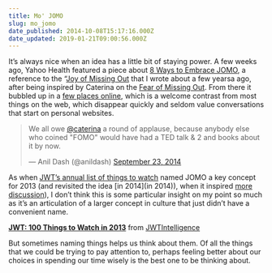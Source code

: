 ```yaml
---
title: Mo' JOMO
slug: mo_jomo
date_published: 2014-10-08T15:17:16.000Z
date_updated: 2019-01-21T09:00:56.000Z
---
```


It’s always nice when an idea has a little bit of staying power. A few weeks ago, Yahoo Health featured a piece about [8 Ways to Embrace JOMO](https://www.yahoo.com/health/8-ways-to-embrace-jomo-the-joy-of-missing-out-97585805333.html), a reference to the “[Joy of Missing Out](http://dashes.com/anil/2012/07/jomo.html) that I wrote about a few yearsa ago, after being inspired by Caterina on the [Fear of Missing Out](http://caterina.net/2011/03/15/fomo-and-social-media/). From there it bubbled up in a [few places online](http://99u.com/workbook/32293/embrace-jomo-joy-of-missing-out), which is a welcome contrast from most things on the web, which disappear quickly and seldom value conversations that start on personal websites.

> We all owe [@caterina](https://twitter.com/Caterina) a round of applause, because anybody else who coined "FOMO" would have had a TED talk & 2 and books about it by now.
> 
> — Anil Dash (@anildash) [September 23, 2014](https://twitter.com/anildash/status/514514913562476544)

As when [JWT’s annual list of things to watch](http://www.jwt.com/blog/consumer_insights/whats-big-100-things-to-watch-in-2013) named JOMO a key concept for 2013 (and revisited the idea [in 2014](in 2014)), when it inspired [more discussion](http://www.huffingtonpost.co.uk/2014/01/03/jomo-fomo-2014_n_4523544.html)), I don’t think this is some particular insight on my point so much as it’s an articulation of a larger concept in culture that just didn’t have a convenient name.

**[JWT: 100 Things to Watch in 2013](//www.slideshare.net/jwtintelligence/jwt-100-things-to-watch-in-2013)** from [JWTIntelligence](//www.slideshare.net/jwtintelligence)

But sometimes naming things helps us think about them. Of all the things that we could be trying to pay attention to, perhaps feeling better about our choices in spending our time wisely is the best one to be thinking about.
